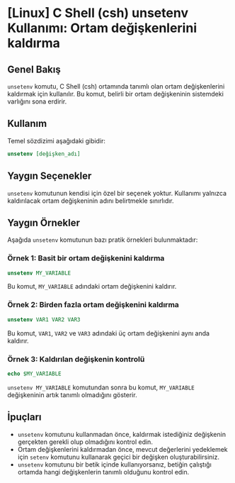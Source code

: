 # [Linux] C Shell (csh) unsetenv Kullanımı: Ortam değişkenlerini kaldırma

## Genel Bakış
`unsetenv` komutu, C Shell (csh) ortamında tanımlı olan ortam değişkenlerini kaldırmak için kullanılır. Bu komut, belirli bir ortam değişkeninin sistemdeki varlığını sona erdirir.

## Kullanım
Temel sözdizimi aşağıdaki gibidir:

```csh
unsetenv [değişken_adı]
```

## Yaygın Seçenekler
`unsetenv` komutunun kendisi için özel bir seçenek yoktur. Kullanımı yalnızca kaldırılacak ortam değişkeninin adını belirtmekle sınırlıdır.

## Yaygın Örnekler
Aşağıda `unsetenv` komutunun bazı pratik örnekleri bulunmaktadır:

### Örnek 1: Basit bir ortam değişkenini kaldırma
```csh
unsetenv MY_VARIABLE
```
Bu komut, `MY_VARIABLE` adındaki ortam değişkenini kaldırır.

### Örnek 2: Birden fazla ortam değişkenini kaldırma
```csh
unsetenv VAR1 VAR2 VAR3
```
Bu komut, `VAR1`, `VAR2` ve `VAR3` adındaki üç ortam değişkenini aynı anda kaldırır.

### Örnek 3: Kaldırılan değişkenin kontrolü
```csh
echo $MY_VARIABLE
```
`unsetenv MY_VARIABLE` komutundan sonra bu komut, `MY_VARIABLE` değişkeninin artık tanımlı olmadığını gösterir.

## İpuçları
- `unsetenv` komutunu kullanmadan önce, kaldırmak istediğiniz değişkenin gerçekten gerekli olup olmadığını kontrol edin.
- Ortam değişkenlerini kaldırmadan önce, mevcut değerlerini yedeklemek için `setenv` komutunu kullanarak geçici bir değişken oluşturabilirsiniz.
- `unsetenv` komutunu bir betik içinde kullanıyorsanız, betiğin çalıştığı ortamda hangi değişkenlerin tanımlı olduğunu kontrol edin.